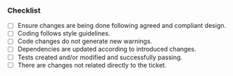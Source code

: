 <!--

Hi, thanks for contributing!

Please make sure you read our CONTRIBUTING guide.

Please fill the fields above:

-->

<!-- ### If applied, this commit will... -->

<!-- ### Why is this change being made? -->

<!-- Provide links to any relevant tickets, URLs, or other resources (optional) -->

### Checklist

- [ ] Ensure changes are being done following agreed and compliant design.
- [ ] Coding follows style guidelines.
- [ ] Code changes do not generate new warnings.
- [ ] Dependencies are updated according to introduced changes.
- [ ] Tests created and/or modified and successfully passing.
- [ ] There are changes not related directly to the ticket.
